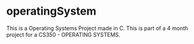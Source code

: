 # operatingSystem

This is a Operating Systems Project made in C. This is part of a 4 month project for a CS350 - OPERATING SYSTEMS. 
